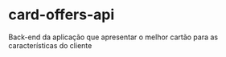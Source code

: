 # card-offers-api
Back-end da aplicação que apresentar o melhor cartão para as características do cliente
